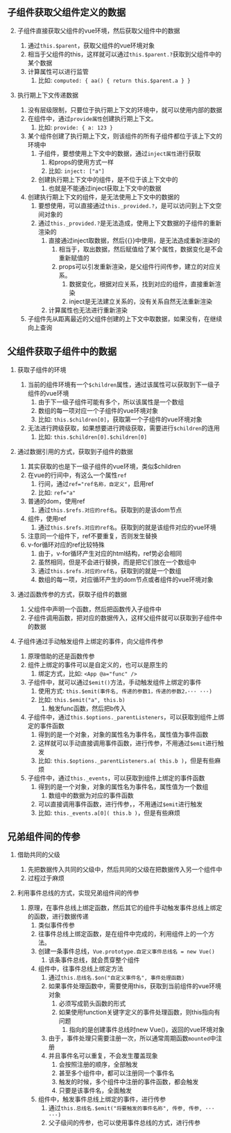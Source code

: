 

## 子组件获取父组件定义的数据



2. 子组件直接获取父组件的vue环境，然后获取父组件中的数据
   1) 通过`this.$parent`，获取父组件的vue环境对象
   2) 相当于父组件的this，这样就可以通过`this.$parent.?`获取到父组件中的某个数据
   3) 计算属性可以进行监管
      1) 比如: `computed: { aa() { return this.$parent.a } }`


3. 执行期上下文传递数据
   1) 没有层级限制，只要位于执行期上下文的环境中，就可以使用内部的数据
   2) 在组件中，通过`provide属性`创建执行期上下文。
      1) 比如: `provide: { a: 123 }`
   3) 某个组件创建了执行期上下文，则该组件的所有子组件都位于该上下文的环境中
      1) 子组件，要想使用上下文中的数据，通过`inject属性`进行获取
         1) 和props的使用方式一样
         2) 比如: `inject: ["a"]`
      2) 创建执行期上下文中的组件，是不位于该上下文中的
         1) 也就是不能通过inject获取上下文中的数据
   4) 创建执行期上下文的组件，是无法使用上下文中的数据的
      1) 要想使用，可以直接通过`this._provided.?`，是可以访问到上下文空间对象的
      2) 通过`this._provided.?`是无法造成，使用上下文数据的子组件的重新渲染的
         1) 直接通过inject取数据，然后{{}}中使用，是无法造成重新渲染的
            1) 相当于，取出数据，然后赋值给了某个属性，数据变化是不会重新赋值的
            2) props可以引发重新渲染，是父组件行间传参，建立的对应关系。
               1) 数据变化，根据对应关系，找到对应的组件，直接重新渲染
               2) inject是无法建立关系的，没有关系自然无法重新渲染
         1) 计算属性也无法进行重新渲染
   5) 子组件先从距离最近的父组件创建的上下文中取数据，如果没有，在继续向上查询         



## 父组件获取子组件中的数据

1. 获取子组件的环境
   1) 当前的组件环境有一个`$children`属性，通过该属性可以获取到下一级子组件的vue环境
      1) 由于下一级子组件可能有多个，所以该属性是一个数组
      2) 数组的每一项对应一个子组件的vue环境对象
      3) 比如: `this.$children[0]`，获取第一个子组件的vue环境对象
   2) 无法进行跨级获取，如果想要进行跨级获取，需要进行`$children`的连用
      1) 比如: `this.$children[0].$children[0]`


2. 通过数据引用的方式，获取到子组件的数据
   1) 其实获取的也是下一级子组件的vue环境，类似$children
   2) 在vue的行间中，有这么一个属性`ref`
      1) 行间，通过`ref="ref名称，自定义"`，启用ref
      2) 比如: `ref="a"`
   3) 普通的dom，使用ref
      1) 通过`this.$refs.对应的ref名`。获取到的是该dom节点
   4) 组件，使用ref
      1) 通过`this.$refs.对应的ref名`。获取到的就是该组件对应的vue环境
   5) 注意同一个组件下，ref不要重复，否则发生替换
   6) v-for循环对应的ref比较特殊
      1) 由于，v-for循环产生对应的html结构，ref势必会相同
      2) 虽然相同，但是不会进行替换，而是把它们放在一个数组中
      3) 通过`this.$refs.对应的ref名`，获取到的就是一个数组
      4) 数组的每一项，对应循环产生的dom节点或者组件的vue环境对象



3. 通过函数传参的方式，获取子组件的数据
   1) 父组件中声明一个函数，然后把函数传入子组件中
   2) 子组件调用函数，把对应的数据传入，这样父组件就可以获取到子组件中的数据



4. 子组件通过手动触发组件上绑定的事件，向父组件传参
   1) 原理借助的还是函数传参
   2) 组件上绑定的事件可以是自定义的，也可以是原生的
      1) 绑定方式，比如: `<App @a="func" />`
   3) 子组件中，就可以通过`$emit()`方法，手动触发组件上绑定的事件
      1) 使用方式: `this.$emit(事件名, 传递的参数1，传递的参数2，··· ···)`
      2) 比如: `this.$emit("a", this.b)`
         1) 触发func函数，然后把b传入
   4) 子组件中，通过`this.$options._parentListeners`，可以获取到组件上绑定的事件函数
      1) 得到的是一个对象，对象的属性名为事件名，属性值为事件函数
      2) 这样就可以手动直接调用事件函数，进行传参，不用通过`$emit`进行触发
      3) 比如: `this.$options._parentListeners.a( this.b )`，但是有些麻烦
   5) 子组件中，通过`this._events`，可以获取到组件上绑定的事件函数
      1) 得到的是一个对象，对象的属性名为事件名，属性值为一个数组
         1) 数组中的数据为对应的事件函数
      2) 可以直接调用事件函数，进行传参，，不用通过`$emit`进行触发
      3) 比如: `this._events.a[0]( this.b )`，但是有些麻烦



## 兄弟组件间的传参

1. 借助共同的父级
   1) 先把数据传入共同的父级中，然后共同的父级在把数据传入另一个组件中
   2) 过程过于麻烦


2. 利用事件总线的方式，实现兄弟组件间的传参
   1) 原理，在事件总线上绑定函数，然后其它的组件手动触发事件总线上绑定的函数，进行数据传递
      1) 类似事件传参
      2) 往事件总线上绑定函数，是在组件中完成的，利用组件上的一个方法。
      3) 创建一条事件总线，`Vue.prototype.自定义事件总线名 = new Vue()`
         1) 该条事件总线，就会贯穿整个组件
      4) 组件中，往事件总线上绑定方法
         1) 通过`this.总线名.$on("自定义事件名", 事件处理函数)`
         2) 如果事件处理函数中，需要使用this，获取到当前组件的vue环境对象
            1) 必须写成箭头函数的形式
            2) 如果使用function关键字定义的事件处理函数，则this指向有问题
               1) 指向的是创建事件总线时new Vue()，返回的vue环境对象
         3) 由于，事件处理只需要注册一次，所以通常周期函数`mounted`中注册
         4) 并且事件名可以重复，不会发生覆盖现象
            1) 会按照注册的顺序，全部触发
            2) 甚至多个组件中，都可以注册同一个事件名
            3) 触发的时候，多个组件中注册的事件函数，都会触发
            4) 只要是该事件名，全面触发
      5) 组件中，触发事件总线上绑定的事件，进行传参
         1) 通过`this.总线名.$emit("将要触发的事件名称", 传参, 传参, ··· ···)`
         2) 父子级间的传参，也可以使用事件总线的方式，进行传参
   





